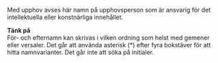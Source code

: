 
Med upphov avses här namn på upphovsperson som är ansvarig för det intellektuella eller konstnärliga innehållet.

**Tänk på**  
För- och efternamn kan skrivas i vilken ordning som helst med gemener eller versaler. Det går att använda asterisk (*) efter fyra bokstäver för att hitta namnvarianter. Det går inte att söka på initialer.
